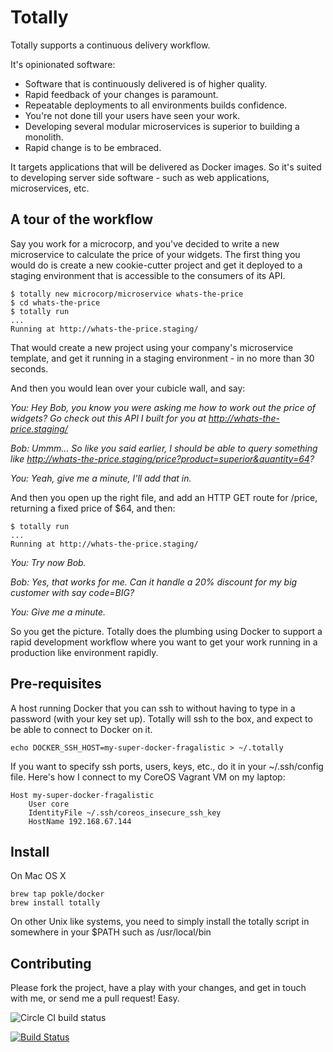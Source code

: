 Totally
=======

Totally supports a continuous delivery workflow. 

It's opinionated software:

- Software that is continuously delivered is of higher quality.
- Rapid feedback of your changes is paramount.
- Repeatable deployments to all environments builds confidence.
- You're not done till your users have seen your work.
- Developing several modular microservices is superior to building a monolith.
- Rapid change is to be embraced.

It targets applications that will be delivered as Docker images. So it's suited to developing server side software - such as web applications, microservices, etc.

A tour of the workflow
----------------------
Say you work for a microcorp, and you've decided to write a new microservice to calculate the price of your widgets. The first thing you would do is create a new cookie-cutter project and get it deployed to a staging environment that is accessible to the consumers of its API.

	$ totally new microcorp/microservice whats-the-price
	$ cd whats-the-price
	$ totally run
	...
	Running at http://whats-the-price.staging/

That would create a new project using your company's microservice template, and get it running in a staging environment - in no more than 30 seconds.

And then you would lean over your cubicle wall, and say:

_You: Hey Bob, you know you were asking me how to work out the price of widgets? Go check out this API I built for you at http://whats-the-price.staging/_

_Bob: Ummm... So like you said earlier, I should be able to query something like http://whats-the-price.staging/price?product=superior&quantity=64?_

_You: Yeah, give me a minute, I'll add that in._

And then you open up the right file, and add an HTTP GET route for /price, returning a fixed price of $64, and then:

	$ totally run
	...
	Running at http://whats-the-price.staging/

_You: Try now Bob._

_Bob: Yes, that works for me. Can it handle a 20% discount for my big customer with say code=BIG?_

_You: Give me a minute._

So you get the picture. Totally does the plumbing using Docker to support a rapid development workflow where you want to get your work running in a production like environment rapidly. 


Pre-requisites
--------------
A host running Docker that you can ssh to without having to type in a password (with your key set up). Totally will ssh to the box, and expect to be able to connect to Docker on it.

	echo DOCKER_SSH_HOST=my-super-docker-fragalistic > ~/.totally

If you want to specify ssh ports, users, keys, etc., do it in your ~/.ssh/config file. Here's how I connect to my CoreOS Vagrant VM on my laptop:

	Host my-super-docker-fragalistic
		User core
		IdentityFile ~/.ssh/coreos_insecure_ssh_key
		HostName 192.168.67.144


Install
-------
On Mac OS X

	brew tap pokle/docker
	brew install totally	

On other Unix like systems, you need to simply install the totally script in somewhere in your $PATH such as /usr/local/bin


Contributing
------------

Please fork the project, have a play with your changes, and get in touch with me, or send me a pull request! Easy.

![Circle CI build status](https://circleci.com/gh/pokle/totally/tree/master.png?circle-token=aaebe5e4a9e39b0e2000d5515128ce8dffba31a3)

[![Build Status](https://travis-ci.org/pokle/totally.svg?branch=master)](https://travis-ci.org/pokle/totally)


